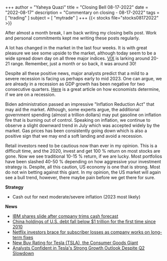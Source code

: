 +++
author = "Yaheya Quazi"
title = "Closing Bell 08-17-2022"
date = "2022-08-17"
description = "Commentary on closing - 08-17-2022"
tags = [
"trading"
]
subject = [
"mytrade"
]
+++
{{< stocks file="stocks08172022" >}}

After almost a month break, I am back writing my closing bells post. Work and personal commitments kept me writing these posts regularly.

A lot has changed in the market in the last four weeks. It is with great pleasure we see some upside to the market, although today seem to be a wide spread down day on all three major indices. [VIX](glossary.md) is larking around 20-21 range. Remember, just a month or so back, it was around 30! 

Despite all these positive news, major analysts predict that a mild to a severe recession is facing us perhaps early to mid 2023. One can argue, we are already in a recession as GDP growth has been negative for two consecutive quarters. [Here](https://www.whitehouse.gov/cea/written-materials/2022/07/21/how-do-economists-determine-whether-the-economy-is-in-a-recession/) is a great article on how economists determine, if we are on a recession. 

Biden administration passed an impressive "Inflation Reduction Act" that may aid the market. Although, some experts argue, the additional government spending (almost a trillion dollars) may put gasoline on inflation fire that is burning out of control. Speaking on inflation, we continue to observe a slight downward trend in July which was accepted widely by the market. Gas prices has been consistently going down which is also a positive sign that we may end a soft landing and avoid a recession.

Retail investors need to be cautious now than ever in my opinion. This is a difficult time, and the 2020, invest and get 100 % return on most stocks are gone. Now we see traditional 10-15 % return, if we are lucky. Most portfolios have been slashed 40-50 % depending on how aggressive your investment strategy is. Despite, all this caution, US economy is one that is strong. Most do not win betting against this giant. In my opinion, the US market will again see a bull trend, however, there maybe pain before we get there for sure. 


**Strategy**

* Cash out for next moderate/severe inflation (2023 most likely)


**News**

* [IBM shares slide after company trims cash forecast](https://www.cnbc.com/2022/07/18/ibm-earnings-q2-2022.html)
* [China holdings of U.S. debt fall below $1 trillion for the first time since 2010](https://www.cnbc.com/2022/07/18/china-holdings-of-us-debt-fall-below-1-trillion-for-the-first-time-since-2010.html)
* [Netflix investors brace for subscriber losses as company works on long-term fixes](https://www.cnbc.com/2022/07/18/netflix-investors-brace-for-subscriber-losses-as-company-builds-for-long-term.html)
* [New Buy Rating for Tesla (TSLA), the Consumer Goods Giant](https://www.tipranks.com/news/blurbs/new-buy-rating-for-tesla-tsla-the-consumer-goods-giant-3)
* [Analysts Confident in Tesla's Strong Growth Outlook Despite Q2 Slowdown](https://www.tesmanian.com/blogs/tesmanian-blog/analysts-confident-in-teslas-strong-growth-outlook-despite-q2-2022-slowdown)


